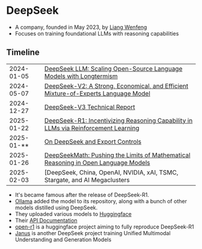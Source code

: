 # DeepSeek

- A company, founded in May 2023, by [Liang Wenfeng](https://en.wikipedia.org/wiki/Liang_Wenfeng)
- Focuses on training foundational LLMs with reasoning capabilities

## Timeline

|            |                                                                                                                                      |
| ---------- | ------------------------------------------------------------------------------------------------------------------------------------ |
| 2024-01-05 | [DeepSeek LLM: Scaling Open-Source Language Models with Longtermism](https://arxiv.org/abs/2401.02954)                               |
| 2024-05-07 | [DeepSeek-V2: A Strong, Economical, and Efficient Mixture-of-Experts Language Model](https://arxiv.org/abs/2405.04434)               |
| 2024-12-27 | [DeepSeek-V3 Technical Report](https://arxiv.org/abs/2412.19437)                                                                     |
| 2025-01-22 | [DeepSeek-R1: Incentivizing Reasoning Capability in LLMs via Reinforcement Learning](https://arxiv.org/abs/2501.12948)               |
| 2025-01-** | [On DeepSeek and Export Controls](https://darioamodei.com/on-deepseek-and-export-controls)                                           |
| 2025-01-26 | [DeepSeekMath: Pushing the Limits of Mathematical Reasoning in Open Language Models](https://youtu.be/bAWV_yrqx4w)                   |
| 2025-02-03 | [DeepSeek, China, OpenAI, NVIDIA, xAI, TSMC, Stargate, and AI Megaclusters | Lex Fridman Podcast #459](https://youtu.be/_1f-o0nqpEI) |


- It's became famous after the release of DeepSeek-R1.
- [Ollama](https://ollama.com/library/deepseek-r1:7b) added the model to its repository, along with a bunch of other models distilled using DeepSeek.
- They uploaded various models to [Huggingface](https://huggingface.co/deepseek-ai)
- Their [API Documentation](https://api-docs.deepseek.com/)
- [open-r1](https://github.com/huggingface/open-r1) is a huggingface project aiming to fully reproduce DeepSeek-R1
- [Janus](https://github.com/deepseek-ai/Janus) is another DeepSeek project training Unified Multimodal Understanding and Generation Models

